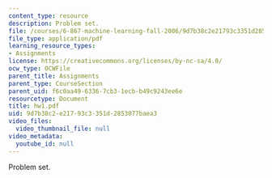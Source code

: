 ```yaml
---
content_type: resource
description: Problem set.
file: /courses/6-867-machine-learning-fall-2006/9d7b38c2e21793c3351d2853077baea3_hw1.pdf
file_type: application/pdf
learning_resource_types:
- Assignments
license: https://creativecommons.org/licenses/by-nc-sa/4.0/
ocw_type: OCWFile
parent_title: Assignments
parent_type: CourseSection
parent_uid: f6c0aa49-6336-7cb3-1ecb-b49c9243ee6e
resourcetype: Document
title: hw1.pdf
uid: 9d7b38c2-e217-93c3-351d-2853077baea3
video_files:
  video_thumbnail_file: null
video_metadata:
  youtube_id: null
---
```

Problem set.